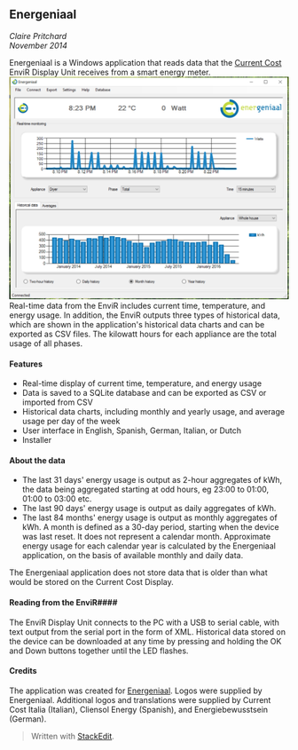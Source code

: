 ## Energeniaal ##
*Claire Pritchard*  
*November 2014*

Energeniaal is a Windows application that reads data that the [Current Cost](http://currentcost.com/) EnviR Display Unit receives from a smart energy meter.
![Screenshot](Documentation/Screenshots/Energeniaal_screenshot.png)
Real-time data from the EnviR includes current time, temperature, and energy usage. In addition, the EnviR outputs three types of historical data, which are shown in the application's historical data charts and can be exported as CSV files. The kilowatt hours for each appliance are the total usage of all phases.
#### Features ####

 - Real-time display of current time, temperature, and energy usage
 - Data is saved to a SQLite database and can be exported as CSV or imported from CSV
 - Historical data charts, including monthly and yearly usage, and average usage per day of the week
 - User interface in English, Spanish, German, Italian, or Dutch
 - Installer

#### About the data ####
 - The last 31 days' energy usage is output as 2-hour aggregates of kWh, the data being aggregated starting at odd hours, eg 23:00 to 01:00, 01:00 to 03:00 etc. 
 - The last 90 days' energy usage is output as daily aggregates of kWh.
 - The last 84 months' energy usage is output as monthly aggregates of kWh. A month is defined as a 30-day period, starting when the device was last reset. It does not represent a calendar month.
Approximate energy usage for each calendar year is calculated by the Energeniaal application, on the basis of available monthly and daily data.

The Energeniaal application does not store data that is older than what would be stored on the Current Cost Display.
#### Reading from the EnviR####
The EnviR Display Unit connects to the PC with a USB to serial cable, with text output from the serial port in the form of XML. Historical data stored on the device can be downloaded at any time by pressing and holding the OK and Down buttons together until the LED flashes.
#### Credits ####
The application was created for [Energeniaal](https://energeniaal.nl/). Logos were supplied by Energeniaal. Additional logos and translations were supplied by Current Cost Italia (Italian), Cliensol Energy (Spanish), and Energiebewusstsein (German).
> Written with [StackEdit](https://stackedit.io/).

